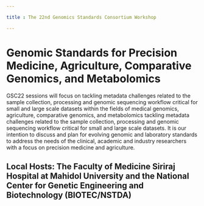 ```yaml
---

title : The 22nd Genomics Standards Consortium Workshop

---
```



# Genomic Standards for Precision Medicine, Agriculture, Comparative Genomics, and Metabolomics

GSC22 sessions will focus on tackling metadata challenges related to the sample collection, processing and genomic sequencing workflow critical for small and large scale datasets within the fields of medical genomics, agriculture, comparative genomics, and metabolomics tackling metadata challenges related to the sample collection, processing and genomic sequencing workflow critical for small and large scale datasets. It is our intention to discuss and plan for evolving genomic and laboratory standards to address the needs of the clinical, academic and industry researchers with a focus on precision medicine and agriculture.

## Local Hosts: The Faculty of Medicine Siriraj Hospital at Mahidol University and the National Center for Genetic Engineering and Biotechnology (BIOTEC/NSTDA)